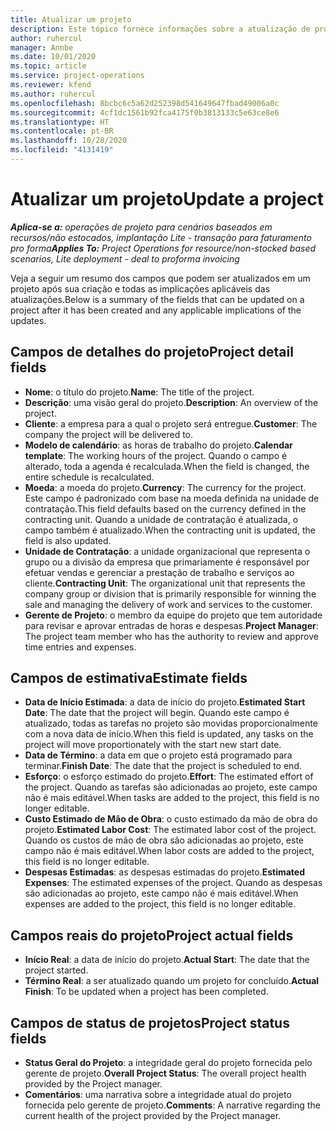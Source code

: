 ```yaml
---
title: Atualizar um projeto
description: Este tópico fornece informações sobre a atualização de projetos no Project Operations.
author: ruhercul
manager: Annbe
ms.date: 10/01/2020
ms.topic: article
ms.service: project-operations
ms.reviewer: kfend
ms.author: ruhercul
ms.openlocfilehash: 8bcbc6c5a62d252398d541649647fbad49006a0c
ms.sourcegitcommit: 4cf1dc1561b92fca4175f0b3813133c5e63ce8e6
ms.translationtype: HT
ms.contentlocale: pt-BR
ms.lasthandoff: 10/28/2020
ms.locfileid: "4131419"
---
```

# <a name="update-a-project"></a><span data-ttu-id="d760c-103">Atualizar um projeto</span><span class="sxs-lookup"><span data-stu-id="d760c-103">Update a project</span></span>

<span data-ttu-id="d760c-104">_**Aplica-se a:** operações de projeto para cenários baseados em recursos/não estocados, implantação Lite - transação para faturamento pro forma_</span><span class="sxs-lookup"><span data-stu-id="d760c-104">_**Applies To:** Project Operations for resource/non-stocked based scenarios, Lite deployment - deal to proforma invoicing_</span></span>

<span data-ttu-id="d760c-105">Veja a seguir um resumo dos campos que podem ser atualizados em um projeto após sua criação e todas as implicações aplicáveis das atualizações.</span><span class="sxs-lookup"><span data-stu-id="d760c-105">Below is a summary of the fields that can be updated on a project after it has been created and any applicable implications of the updates.</span></span>

## <a name="project-detail-fields"></a><span data-ttu-id="d760c-106">Campos de detalhes do projeto</span><span class="sxs-lookup"><span data-stu-id="d760c-106">Project detail fields</span></span>

- <span data-ttu-id="d760c-107">**Nome**: o título do projeto.</span><span class="sxs-lookup"><span data-stu-id="d760c-107">**Name**: The title of the project.</span></span>
- <span data-ttu-id="d760c-108">**Descrição**: uma visão geral do projeto.</span><span class="sxs-lookup"><span data-stu-id="d760c-108">**Description**: An overview of the project.</span></span>
- <span data-ttu-id="d760c-109">**Cliente**: a empresa para a qual o projeto será entregue.</span><span class="sxs-lookup"><span data-stu-id="d760c-109">**Customer**: The company the project will be delivered to.</span></span>
- <span data-ttu-id="d760c-110">**Modelo de calendário**: as horas de trabalho do projeto.</span><span class="sxs-lookup"><span data-stu-id="d760c-110">**Calendar template**: The working hours of the project.</span></span> <span data-ttu-id="d760c-111">Quando o campo é alterado, toda a agenda é recalculada.</span><span class="sxs-lookup"><span data-stu-id="d760c-111">When the field is changed, the entire schedule is recalculated.</span></span>
- <span data-ttu-id="d760c-112">**Moeda**: a moeda do projeto.</span><span class="sxs-lookup"><span data-stu-id="d760c-112">**Currency**: The currency for the project.</span></span> <span data-ttu-id="d760c-113">Este campo é padronizado com base na moeda definida na unidade de contratação.</span><span class="sxs-lookup"><span data-stu-id="d760c-113">This field defaults based on the currency defined in the contracting unit.</span></span> <span data-ttu-id="d760c-114">Quando a unidade de contratação é atualizada, o campo também é atualizado.</span><span class="sxs-lookup"><span data-stu-id="d760c-114">When the contracting unit is updated, the field is also updated.</span></span>
- <span data-ttu-id="d760c-115">**Unidade de Contratação**: a unidade organizacional que representa o grupo ou a divisão da empresa que primariamente é responsável por efetuar vendas e gerenciar a prestação de trabalho e serviços ao cliente.</span><span class="sxs-lookup"><span data-stu-id="d760c-115">**Contracting Unit**: The organizational unit that represents the company group or division that is primarily responsible for winning the sale and managing the delivery of work and services to the customer.</span></span> 
- <span data-ttu-id="d760c-116">**Gerente de Projeto**: o membro da equipe do projeto que tem autoridade para revisar e aprovar entradas de horas e despesas.</span><span class="sxs-lookup"><span data-stu-id="d760c-116">**Project Manager**: The project team member who has the authority to review and approve time entries and expenses.</span></span>

## <a name="estimate-fields"></a><span data-ttu-id="d760c-117">Campos de estimativa</span><span class="sxs-lookup"><span data-stu-id="d760c-117">Estimate fields</span></span>

- <span data-ttu-id="d760c-118">**Data de Início Estimada**: a data de início do projeto.</span><span class="sxs-lookup"><span data-stu-id="d760c-118">**Estimated Start Date**: The date that the project will begin.</span></span> <span data-ttu-id="d760c-119">Quando este campo é atualizado, todas as tarefas no projeto são movidas proporcionalmente com a nova data de início.</span><span class="sxs-lookup"><span data-stu-id="d760c-119">When this field is updated, any tasks on the project will move proportionately with the start new start date.</span></span>
- <span data-ttu-id="d760c-120">**Data de Término**: a data em que o projeto está programado para terminar.</span><span class="sxs-lookup"><span data-stu-id="d760c-120">**Finish Date**: The date that the project is scheduled to end.</span></span>
- <span data-ttu-id="d760c-121">**Esforço**: o esforço estimado do projeto.</span><span class="sxs-lookup"><span data-stu-id="d760c-121">**Effort**: The estimated effort of the project.</span></span> <span data-ttu-id="d760c-122">Quando as tarefas são adicionadas ao projeto, este campo não é mais editável.</span><span class="sxs-lookup"><span data-stu-id="d760c-122">When tasks are added to the project, this field is no longer editable.</span></span>
- <span data-ttu-id="d760c-123">**Custo Estimado de Mão de Obra**: o custo estimado da mão de obra do projeto.</span><span class="sxs-lookup"><span data-stu-id="d760c-123">**Estimated Labor Cost**: The estimated labor cost of the project.</span></span> <span data-ttu-id="d760c-124">Quando os custos de mão de obra são adicionadas ao projeto, este campo não é mais editável.</span><span class="sxs-lookup"><span data-stu-id="d760c-124">When labor costs are added to the project, this field is no longer editable.</span></span>
- <span data-ttu-id="d760c-125">**Despesas Estimadas**: as despesas estimadas do projeto.</span><span class="sxs-lookup"><span data-stu-id="d760c-125">**Estimated Expenses**: The estimated expenses of the project.</span></span> <span data-ttu-id="d760c-126">Quando as despesas são adicionadas ao projeto, este campo não é mais editável.</span><span class="sxs-lookup"><span data-stu-id="d760c-126">When expenses are added to the project, this field is no longer editable.</span></span>

## <a name="project-actual-fields"></a><span data-ttu-id="d760c-127">Campos reais do projeto</span><span class="sxs-lookup"><span data-stu-id="d760c-127">Project actual fields</span></span>
- <span data-ttu-id="d760c-128">**Início Real**: a data de início do projeto.</span><span class="sxs-lookup"><span data-stu-id="d760c-128">**Actual Start**: The date that the project started.</span></span>
- <span data-ttu-id="d760c-129">**Término Real**: a ser atualizado quando um projeto for concluído.</span><span class="sxs-lookup"><span data-stu-id="d760c-129">**Actual Finish**: To be updated when a project has been completed.</span></span>

## <a name="project-status-fields"></a><span data-ttu-id="d760c-130">Campos de status de projetos</span><span class="sxs-lookup"><span data-stu-id="d760c-130">Project status fields</span></span>

- <span data-ttu-id="d760c-131">**Status Geral do Projeto**: a integridade geral do projeto fornecida pelo gerente de projeto.</span><span class="sxs-lookup"><span data-stu-id="d760c-131">**Overall Project Status**: The overall project health provided by the Project manager.</span></span>
- <span data-ttu-id="d760c-132">**Comentários**: uma narrativa sobre a integridade atual do projeto fornecida pelo gerente de projeto.</span><span class="sxs-lookup"><span data-stu-id="d760c-132">**Comments**: A narrative regarding the current health of the project provided by the Project manager.</span></span>

